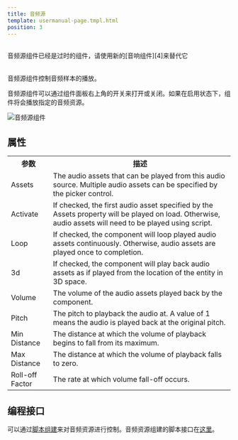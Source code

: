 ```yaml
---
title: 音频源
template: usermanual-page.tmpl.html
position: 3
---
```


<br/>
<div class="alert alert-info">音频源组件已经是过时的组件，请使用新的[音响组件][4]来替代它</div>
<br/>

音频源组件控制音频样本的播放。

音频源组件可以通过组件面板右上角的开关来打开或关闭。如果在启用状态下，组件将会播放指定的音频资源。

![音频源组件][1]

## 属性

<table class="table table-striped">
    <col class="property-name"></col>
    <col class="property-description"></col>
    <tr><th>参数</th><th>描述</th></tr>
    <tr><td>Assets</td><td>The audio assets that can be played from this audio source. Multiple audio assets can be specified by the picker control.</td></tr>
    <tr><td>Activate</td><td>If checked, the first audio asset specified by the Assets property will be played on load. Otherwise, audio assets will need to be played using script.</td></tr>
    <tr><td>Loop</td><td>If checked, the component will loop played audio assets continuously. Otherwise, audio assets are played once to completion.</td></tr>
    <tr><td>3d</td><td>If checked, the component will play back audio assets as if played from the location of the entity in 3D space.</td></tr>
    <tr><td>Volume</td><td>The volume of the audio assets played back by the component.</td></tr>
    <tr><td>Pitch</td><td>The pitch to playback the audio at. A value of 1 means the audio is played back at the original pitch.</td></tr>
    <tr><td>Min Distance</td><td>The distance at which the volume of playback begins to fall from its maximum.</td></tr>
    <tr><td>Max Distance</td><td>The distance at which the volume of playback falls to zero.</td></tr>
    <tr><td>Roll-off Factor</td><td>The rate at which volume fall-off occurs.</td></tr>
</table>

## 编程接口

可以通过[脚本组建][2]来对音频资源进行控制。音频资源组建的脚本接口在[这里][3]。

[1]: /images/user-manual/scenes/components/component-audio-source.png
[2]: /user-manual/packs/components/script
[3]: /engine/api/stable/symbols/pc.AudioSourceComponent.html
[4]: /user-manual/packs/components/sound

